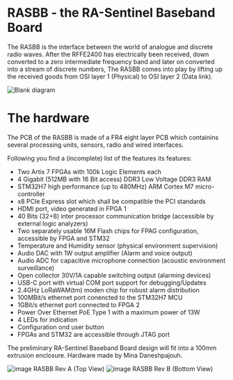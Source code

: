 # RASBB - the RA-Sentinel Baseband Board

The RASBB is the interface between the world of analogue and discrete radio waves.
After the RFFE2400 has electrically been received, down converted to a zero intermediate frequency band and later on converted into a stream of discrete numbers,
The RASBB comes into play by lifting up the received goods from OSI layer 1 (Physical) to OSI layer 2 (Data link). 

![Blank diagram](https://github.com/user-attachments/assets/64c93611-4714-4096-a470-6e5f3c072792)


# The hardware

The PCB of the RASBB is made of a FR4 eight layer PCB which containins several processing units, sensors, radio and wired interfaces.

Following you find a (incomplete) list of the features its features:

* Two Artix 7 FPGAs with 100k Logic Elements each
* 4 Gigabit (512MB with 16 Bit access) DDR3 Low Voltage DDR3 RAM
* STM32H7 high performance (up to 480MHz) ARM Cortex M7 micro-controller
* x8 PCIe Express slot which shall be compatible the PCI standards
* HDMI port, video generated in FPGA 1
* 40 Bits (32+8) inter processor communication bridge (accessible by external logic analyzers)
* Two separately usable 16M Flash chips for FPAG configuration, accessible by FPGA and STM32
* Temperature and Humidity sensor (physical environment supervision)
* Audio DAC with 1W output amplifier (Alarm and voice output)
* Audio ADC for capacitive microphone connection (acoustic environment surveillance)
* Open collector 30V/1A capable switching output (alarming devices)
* USB-C port with virtual COM port support for debugging/Updates
* 2.4GHz LoRaWAM(tm) moden chip for robust alarm distribution
* 100MBit/s ethernet port conencted to the STM32H7 MCU
* 1GBit/s ethernet port connected to FPGA 2
* Power Over Ethernet PoE Type 1 with a maximum power of 13W
* 4 LEDs for indication
* Configuration ond user button
* FPGAs and STM32 are accessible through JTAG port

The preliminary RA-Sentinel Baseband Board design will fit into a 100mm extrusion enclosure. Hardware made by Mina Daneshpajouh.

![image](https://github.com/user-attachments/assets/bf05c6e6-3777-4b70-b960-ee0d89003453)
RASBB Rev A (Top View)
![image](https://github.com/user-attachments/assets/59683930-f7f0-46f2-9ada-83859a658bdf)
RASBB Rev B (Bottom View)

